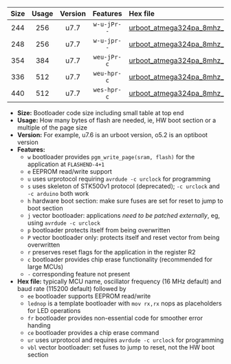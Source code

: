 |Size|Usage|Version|Features|Hex file|
|:-:|:-:|:-:|:-:|:--|
|244|256|u7.7|`w-u-jPr--`|[urboot_atmega324pa_8mhz_19200bps_lednop_ur_vbl.hex](https://raw.githubusercontent.com/stefanrueger/urboot.hex/main/mcus/atmega324pa/fcpu_8mhz/19200_bps/urboot_atmega324pa_8mhz_19200bps_lednop_ur_vbl.hex)|
|248|256|u7.7|`w-u-jpr--`|[urboot_atmega324pa_8mhz_19200bps_lednop_fr_ur_vbl.hex](https://raw.githubusercontent.com/stefanrueger/urboot.hex/main/mcus/atmega324pa/fcpu_8mhz/19200_bps/urboot_atmega324pa_8mhz_19200bps_lednop_fr_ur_vbl.hex)|
|354|384|u7.7|`weu-jPr-c`|[urboot_atmega324pa_8mhz_19200bps_ee_lednop_fr_ce_ur_vbl.hex](https://raw.githubusercontent.com/stefanrueger/urboot.hex/main/mcus/atmega324pa/fcpu_8mhz/19200_bps/urboot_atmega324pa_8mhz_19200bps_ee_lednop_fr_ce_ur_vbl.hex)|
|336|512|u7.7|`weu-hpr-c`|[urboot_atmega324pa_8mhz_19200bps_ee_lednop_fr_ce_ur.hex](https://raw.githubusercontent.com/stefanrueger/urboot.hex/main/mcus/atmega324pa/fcpu_8mhz/19200_bps/urboot_atmega324pa_8mhz_19200bps_ee_lednop_fr_ce_ur.hex)|
|440|512|u7.7|`wes-hpr-c`|[urboot_atmega324pa_8mhz_19200bps_ee_lednop_fr_ce.hex](https://raw.githubusercontent.com/stefanrueger/urboot.hex/main/mcus/atmega324pa/fcpu_8mhz/19200_bps/urboot_atmega324pa_8mhz_19200bps_ee_lednop_fr_ce.hex)|

- **Size:** Bootloader code size including small table at top end
- **Usage:** How many bytes of flash are needed, ie, HW boot section or a multiple of the page size
- **Version:** For example, u7.6 is an urboot version, o5.2 is an optiboot version
- **Features:**
  + `w` bootloader provides `pgm_write_page(sram, flash)` for the application at `FLASHEND-4+1`
  + `e` EEPROM read/write support
  + `u` uses urprotocol requiring `avrdude -c urclock` for programming
  + `s` uses skeleton of STK500v1 protocol (deprecated); `-c urclock` and `-c arduino` both work
  + `h` hardware boot section: make sure fuses are set for reset to jump to boot section
  + `j` vector bootloader: applications *need to be patched externally*, eg, using `avrdude -c urclock`
  + `p` bootloader protects itself from being overwritten
  + `P` vector bootloader only: protects itself and reset vector from being overwritten
  + `r` preserves reset flags for the application in the register R2
  + `c` bootloader provides chip erase functionality (recommended for large MCUs)
  + `-` corresponding feature not present
- **Hex file:** typically MCU name, oscillator frequency (16 MHz default) and baud rate (115200 default) followed by
  + `ee` bootloader supports EEPROM read/write
  + `lednop` is a template bootloader with `mov rx,rx` nops as placeholders for LED operations
  + `fr` bootloader provides non-essential code for smoother error handing
  + `ce` bootloader provides a chip erase command
  + `ur` uses urprotocol and requires `avrdude -c urclock` for programming
  + `vbl` vector bootloader: set fuses to jump to reset, not the HW boot section
